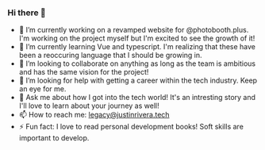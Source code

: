 ### Hi there 👋


- 🔭 I’m currently working on a revamped website for @photobooth.plus. I'm working on the project myself but I'm excited to see the growth of it!
- 🌱 I’m currently learning Vue and typescript. I'm realizing that these have been a reoccuring language that I should be growing in.
- 👯 I’m looking to collaborate on anything as long as the team is ambitious and has the same vision for the project!
- 🤔 I’m looking for help with getting a career within the tech industry. Keep an eye for me.
- 💬 Ask me about how I got into the tech world! It's an intresting story and I'll love to learn about your journey as well!
- 📫 How to reach me: legacy@justinrivera.tech
- ⚡ Fun fact: I love to read personal development books! Soft skills are important to develop.

